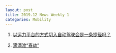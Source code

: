 ```yaml
---
layout: post
title: 2019.12 News Weekly 1
categories: Mobility
---
```


1. [以运力平台的方式切入自动驾驶会是一条捷径吗？](https://36kr.com/p/5271231)

2. [滴滴渡“春劫”](https://www.huxiu.com/article/328932.html)


